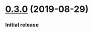 # [0.3.0](https://github.com/IjzerenHein/react-navigation-sharedelement/compare/v0.2.1...v0.3.0) (2019-08-29)


### Initial release
